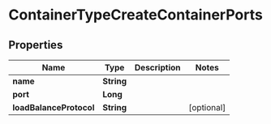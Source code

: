 

# ContainerTypeCreateContainerPorts

## Properties

Name | Type | Description | Notes
------------ | ------------- | ------------- | -------------
**name** | **String** |  | 
**port** | **Long** |  | 
**loadBalanceProtocol** | **String** |  |  [optional]



